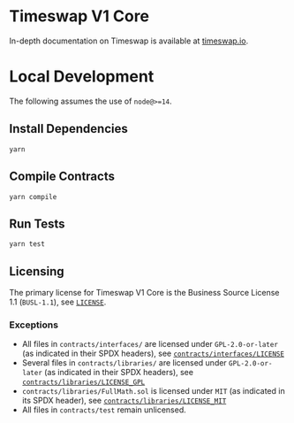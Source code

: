 # Timeswap V1 Core


In-depth documentation on Timeswap is available at [timeswap.io](https://timeswap.gitbook.io/timeswap/).

# Local Development

The following assumes the use of `node@>=14`.

## Install Dependencies

`yarn`

## Compile Contracts

`yarn compile`

## Run Tests

`yarn test`


## Licensing

The primary license for Timeswap V1 Core is the Business Source License 1.1 (`BUSL-1.1`), see [`LICENSE`](./LICENSE).

### Exceptions

- All files in `contracts/interfaces/` are licensed under `GPL-2.0-or-later` (as indicated in their SPDX headers), see [`contracts/interfaces/LICENSE`](./contracts/interfaces/LICENSE)
- Several files in `contracts/libraries/` are licensed under `GPL-2.0-or-later` (as indicated in their SPDX headers), see [`contracts/libraries/LICENSE_GPL`](contracts/libraries/LICENSE_GPL)
- `contracts/libraries/FullMath.sol` is licensed under `MIT` (as indicated in its SPDX header), see [`contracts/libraries/LICENSE_MIT`](contracts/libraries/LICENSE_MIT)
- All files in `contracts/test` remain unlicensed.
